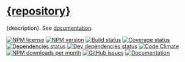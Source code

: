 [{repository}]({homepage})
==

{description}. See [documentation]({homepage}/index.html).

[![NPM license](https://img.shields.io/npm/l/{fullname}.svg?style=flat)](https://raw.githubusercontent.com/{repository}/master/LICENSE)
[![NPM version](https://img.shields.io/npm/v/{fullname}.svg?style=flat)](https://www.npmjs.org/package/{fullname})
[![Build status](https://img.shields.io/travis/{repository}.svg?style=flat)](https://travis-ci.org/{repository})
[![Coverage status](https://img.shields.io/coveralls/{repository}.svg?style=flat)](https://coveralls.io/r/{repository})
[![Dependencies status](https://img.shields.io/david/{repository}.svg?style=flat)](https://david-dm.org/{repository}#info=dependencies)
[![Dev dependencies status](https://img.shields.io/david/dev/{repository}.svg?style=flat)](https://david-dm.org/{repository}#info=devDependencies)
[![Code Climate](https://img.shields.io/codeclimate/github/{repository}.svg?style=flat)](https://codeclimate.com/github/{repository})
[![NPM downloads per month](https://img.shields.io/npm/dm/{fullname}.svg?style=flat)](https://www.npmjs.org/package/{fullname})
[![GitHub issues](https://img.shields.io/github/issues/{repository}.svg?style=flat)](https://github.com/{repository}/issues)
[![Documentation]({homepage}/badge.svg)]({homepage}/source.html)
